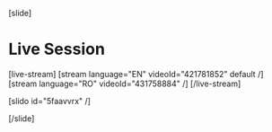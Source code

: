 [slide]
# Live Session

[live-stream]
[stream language="EN" videoId="421781852" default /]
[stream language="RO" videoId="431758884"  /]
[/live-stream]

[slido id="5faavvrx" /]

[/slide]